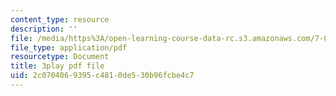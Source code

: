```yaml
---
content_type: resource
description: ''
file: /media/https%3A/open-learning-course-data-rc.s3.amazonaws.com/7-01sc-fundamentals-of-biology-fall-2011/2c0704069395c4810de530b96fcbe4c7_PzY0MWEEE6U.pdf
file_type: application/pdf
resourcetype: Document
title: 3play pdf file
uid: 2c070406-9395-c481-0de5-30b96fcbe4c7
---
```

